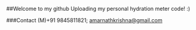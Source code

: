 ##Welcome to my github
 Uploading my personal hydration meter code! :)

###Contact
(M)+91 9845811821;
amarnathkrishna@gmail.com

